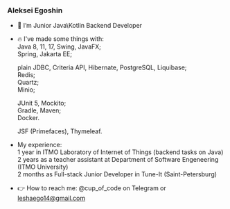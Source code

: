 ### Aleksei Egoshin

<!--
**Roggired/Roggired** is a ✨ _special_ ✨ repository because its `README.md` (this file) appears on your GitHub profile.

Here are some ideas to get you started:-->

- :pencil: I’m Junior Java\Kotlin Backend Developer
- :fire: I've made some things with:  
  Java 8, 11, 17, Swing, JavaFX;  
  Spring, Jakarta EE;  
  
  plain JDBC, Criteria API, Hibernate, PostgreSQL, Liquibase;  
  Redis;  
  Quartz;  
  Minio;  
  
  JUnit 5, Mockito;     
  Gradle, Maven;  
  Docker.  
  
  JSF (Primefaces), Thymeleaf.  

- My experience:  
  1 year in ITMO Laboratory of Internet of Things (backend tasks on Java)  
  2 years as a teacher assistant at Department of Software Engeneering (ITMO University)  
  2 months as Full-stack Junior Developer in Tune-It (Saint-Petersburg)
- :point_right: How to reach me: @cup_of_code on Telegram or leshaego14@gmail.com
